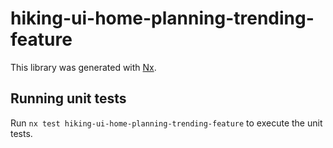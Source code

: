 # hiking-ui-home-planning-trending-feature

This library was generated with [Nx](https://nx.dev).

## Running unit tests

Run `nx test hiking-ui-home-planning-trending-feature` to execute the unit tests.
